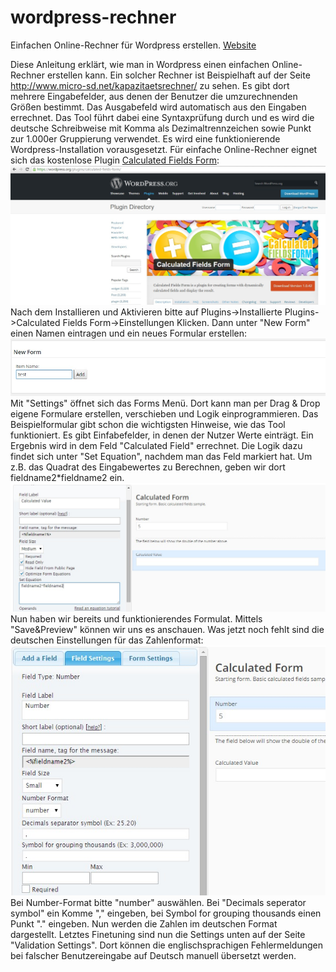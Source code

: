 # wordpress-rechner
Einfachen Online-Rechner für Wordpress erstellen. [Website](http://microsd.github.io/wordpress-rechner/)

Diese Anleitung erklärt, wie man in Wordpress einen einfachen Online-Rechner erstellen kann. Ein solcher Rechner ist Beispielhaft auf der Seite http://www.micro-sd.net/kapazitaetsrechner/ zu sehen. Es gibt dort mehrere Eingabefelder, aus denen der Benutzer die umzurechnenden Größen bestimmt. Das Ausgabefeld wird automatisch aus den Eingaben errechnet. Das Tool führt dabei eine Syntaxprüfung durch und es wird die deutsche Schreibweise mit Komma als Dezimaltrennzeichen sowie Punkt zur 1.000er Gruppierung verwendet. Es wird eine funktionierende Wordpress-Installation vorausgesetzt.
Für einfache Online-Rechner eignet sich das kostenlose Plugin [Calculated Fields Form](https://wordpress.org/plugins/calculated-fields-form/):
![Plugin installieren](https://raw.githubusercontent.com/microsd/wordpress-rechner/master/images/calculated_fields_form.jpg)
Nach dem Installieren und Aktivieren bitte auf Plugins->Installierte Plugins->Calculated Fields Form->Einstellungen Klicken. Dann unter "New Form" einen Namen eintragen und ein neues Formular erstellen:
![Neues Formular Erstellen](https://raw.githubusercontent.com/microsd/wordpress-rechner/master/images/new_form.jpg)
Mit "Settings" öffnet sich das Forms Menü. Dort kann man per Drag & Drop eigene Formulare erstellen, verschieben und Logik einprogrammieren. Das Beispielformular gibt schon die wichtigsten Hinweise, wie das Tool funktioniert. Es gibt Einfabefelder, in denen der Nutzer Werte einträgt. Ein Ergebnis wird in dem Feld "Calculated Field" errechnet. Die Logik dazu findet sich unter "Set Equation", nachdem man das Feld markiert hat. Um z.B. das Quadrat des Eingabewertes zu Berechnen, geben wir dort fieldname2*fieldname2 ein.
![Formel eingeben](https://raw.githubusercontent.com/microsd/wordpress-rechner/master/images/calculated_field.jpg)
Nun haben wir bereits und funktionierendes Formulat. Mittels "Save&Preview" können wir uns es anschauen. Was jetzt noch fehlt sind die deutschen Einstellungen für das Zahlenformat:
![Deutsche Einstellungen Zahlenformat](https://raw.githubusercontent.com/microsd/wordpress-rechner/master/images/german_settings.jpg)
Bei Number-Format bitte "number" auswählen. Bei "Decimals seperator symbol" ein Komme "," eingeben, bei Symbol for grouping thousands einen Punkt "." eingeben. Nun werden die Zahlen im deutschen Format dargestellt. Letztes Finetuning sind nun die Settings unten auf der Seite "Validation Settings". Dort können die englischsprachigen Fehlermeldungen bei falscher Benutzereingabe auf Deutsch manuell übersetzt werden. 
